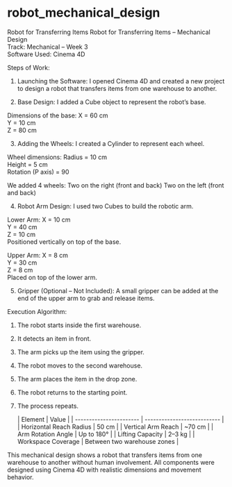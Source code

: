 # robot_mechanical_design
Robot for Transferring Items
Robot for Transferring Items – Mechanical Design  
Track: Mechanical – Week 3  
Software Used: Cinema 4D

 Steps of Work:

1. Launching the Software:
I opened Cinema 4D and created a new project to design a robot that transfers items from one warehouse to another.

2. Base Design:
I added a Cube object to represent the robot’s base.

Dimensions of the base:
  X = 60 cm  
  Y = 10 cm  
  Z = 80 cm
 
3. Adding the Wheels:
I created a Cylinder to represent each wheel.

Wheel dimensions:
Radius = 10 cm  
Height = 5 cm  
Rotation (P axis) = 90

We added 4 wheels:
 Two on the right (front and back)
 Two on the left (front and back)

4. Robot Arm Design:
I used two Cubes to build the robotic arm.

Lower Arm:
X = 10 cm  
Y = 40 cm  
Z = 10 cm  
Positioned vertically on top of the base.

Upper Arm:
X = 8 cm  
Y = 30 cm  
Z = 8 cm  
 Placed on top of the lower arm.
  
5. Gripper (Optional – Not Included):
A small gripper can be added at the end of the upper arm to grab and release items.

Execution Algorithm:
1. The robot starts inside the first warehouse.
2. It detects an item in front.
3. The arm picks up the item using the gripper.
4. The robot moves to the second warehouse.
5. The arm places the item in the drop zone.
6. The robot returns to the starting point.
7. The process repeats.

   | Element                 | Value                       |
| ----------------------- | --------------------------- |
| Horizontal Reach Radius | 50 cm                       |
| Vertical Arm Reach      | \~70 cm                     |
| Arm Rotation Angle      | Up to 180°                  |
| Lifting Capacity        | 2–3 kg                      |
| Workspace Coverage      | Between two warehouse zones |

This mechanical design shows a robot that transfers items from one warehouse to another without human involvement.
All components were designed using Cinema 4D with realistic dimensions and movement behavior.
